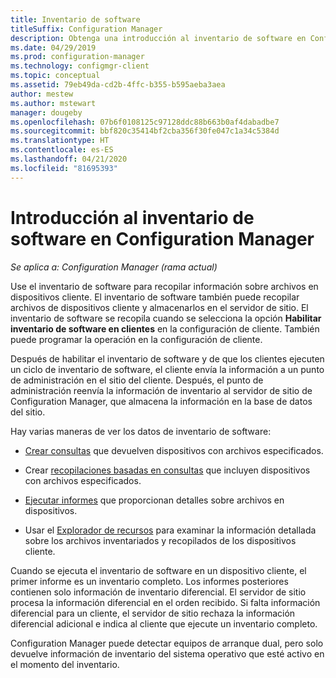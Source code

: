 ```yaml
---
title: Inventario de software
titleSuffix: Configuration Manager
description: Obtenga una introducción al inventario de software en Configuration Manager.
ms.date: 04/29/2019
ms.prod: configuration-manager
ms.technology: configmgr-client
ms.topic: conceptual
ms.assetid: 79eb49da-cd2b-4ffc-b355-b595aeba3aea
author: mestew
ms.author: mstewart
manager: dougeby
ms.openlocfilehash: 07b6f0108125c97128ddc88b663b0af4dabadbe7
ms.sourcegitcommit: bbf820c35414bf2cba356f30fe047c1a34c5384d
ms.translationtype: HT
ms.contentlocale: es-ES
ms.lasthandoff: 04/21/2020
ms.locfileid: "81695393"
---
```

# <a name="introduction-to-software-inventory-in-configuration-manager"></a>Introducción al inventario de software en Configuration Manager

*Se aplica a: Configuration Manager (rama actual)*

Use el inventario de software para recopilar información sobre archivos en dispositivos cliente. El inventario de software también puede recopilar archivos de dispositivos cliente y almacenarlos en el servidor de sitio. El inventario de software se recopila cuando se selecciona la opción **Habilitar inventario de software en clientes** en la configuración de cliente. También puede programar la operación en la configuración de cliente.  

Después de habilitar el inventario de software y de que los clientes ejecuten un ciclo de inventario de software, el cliente envía la información a un punto de administración en el sitio del cliente. Después, el punto de administración reenvía la información de inventario al servidor de sitio de Configuration Manager, que almacena la información en la base de datos del sitio.

 Hay varias maneras de ver los datos de inventario de software:  

- [Crear consultas](../../../../core/servers/manage/create-queries.md) que devuelven dispositivos con archivos especificados.   

- Crear [recopilaciones basadas en consultas](../../../../core/clients/manage/collections/introduction-to-collections.md) que incluyen dispositivos con archivos especificados.   

- [Ejecutar informes](../../../servers/manage/introduction-to-reporting.md) que proporcionan detalles sobre archivos en dispositivos.

- Usar el [Explorador de recursos](../../../../core/clients/manage/inventory/use-resource-explorer-to-view-software-inventory.md) para examinar la información detallada sobre los archivos inventariados y recopilados de los dispositivos cliente.   

 Cuando se ejecuta el inventario de software en un dispositivo cliente, el primer informe es un inventario completo. Los informes posteriores contienen solo información de inventario diferencial. El servidor de sitio procesa la información diferencial en el orden recibido. Si falta información diferencial para un cliente, el servidor de sitio rechaza la información diferencial adicional e indica al cliente que ejecute un inventario completo.  

 Configuration Manager puede detectar equipos de arranque dual, pero solo devuelve información de inventario del sistema operativo que esté activo en el momento del inventario.  

